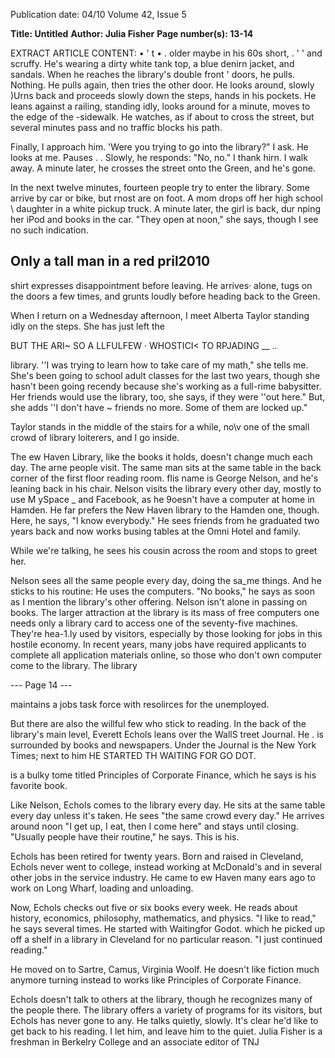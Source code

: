 Publication date: 04/10
Volume 42, Issue 5

**Title: Untitled**
**Author: Julia Fisher**
**Page number(s): 13-14**

EXTRACT ARTICLE CONTENT:
• ' 
t 
• 
. older 
maybe in his 60s 
short, 
. ' 
' and scruffy. He's wearing a dirty 
white tank top, a blue denirn 
jacket, and sandals. When he 
reaches the library's double front 
' 
doors, he pulls. Nothing. He 
pulls again, then tries the other 
door. He looks around, slowly 
)Urns back and proceeds slowly 
down the steps, hands in his 
pockets. He leans against a railing, 
standing idly, looks around for a 
minute, moves to the edge of the 
-sidewalk. He watches, as if about 
to cross the street, but several 
minutes pass and no traffic blocks 
his path. 

Finally, I approach him. 
'Were you trying to go into the 
library?" I ask. 
He looks at me. Pauses . 
. 
Slowly, he responds: "No, no." 
I thank hirn. I walk away. A 
minute later, he crosses the street 
onto the Green, and he's gone. 

In the next twelve minutes, 
fourteen people try to enter the 
library. Some arrive by car or 
bike, but rnost are on foot. A 
mom drops off her high school 
\ 
daughter in a white pickup truck. 
A minute later, the girl is back, 
dur nping her iPod and books in 
the car. "They open at noon," 
she says, though I see no such 
indication. 

Only a tall man in a red 
pril2010 
-
shirt expresses disappointment 
before leaving. He arrives· alone, 
tugs on the doors a few times, and 
grunts loudly before heading back 
to the Green. 

When I return on a 
Wednesday afternoon, I meet 
Alberta Taylor standing idly on 
the steps. She has just left the


BUT THE 
ARI~ 
SO A 
LLFULFEW · 
WHOSTICI< 
TO RPJADING 
__ .. 

library. ''I was trying to learn 
how to take care of my math," 
she tells me. She's been going to 
school 
adult classes 
for the 
last two years, though she hasn't 
been going recendy because she's 
working as a full-rime babysitter. 
Her friends would use the library, 
too, she says, if they were ''out 
here." But, she adds ''I don't have 
~ 
friends no more. Some of them 
are locked up." 

Taylor stands in the middle 
of the stairs for a while, no\v one 
of the small crowd of library 
loiterers, and I go inside. 

The 
ew Haven Library, 
like the books it holds, doesn't 
change much each day. The arne 
people visit. The same man sits at 
the same table in the back corner 
of the first floor reading room. 
flis name is George Nelson, and 
he's leaning back in his chair. 
Nelson visits the library every 
other day, mostly to use M ySpace _ 
and Facebook, as he 9oesn't have 
a computer at home in Hamden. 
He far prefers the New Haven 
library to the Hamden one, 
though. Here, he says, "I know 
everybody." He sees friends from 
he graduated two years 
back and now works busing tables 
at the Omni Hotel 
and family. 

While we're talking, he sees his 
cousin across the room and stops 
to greet her. 

Nelson sees all the same 
people every day, doing the 
sa_me things. And he sticks to his 
routine: He uses the computers. 
"No books," he says as 
soon as I mention the library's 
other offering. Nelson isn't alone 
in passing on books. The larger 
attraction at the library is its mass 
of free computers 
one needs 
only a library card to access one 
of the seventy-five machines. 
They're hea\-1.ly used by visitors, 
especially by those looking for 
jobs in this hostile economy. In 
recent years, many jobs have 
required applicants to complete 
all application materials online, so 
those who don't own computer 
come to the library. The library


--- Page 14 ---

maintains a jobs task force with 
resolirces for the unemployed. 

But there are also the 
willful few who stick to reading. 
In the back of the library's 
main level, Everett Echols leans 
over the WallS treet Journal. He 
. is surrounded by books and 
newspapers. Under the Journal is 
the New York Times; next to him 
HE STARTED 
TH 
WAITING FOR 
GO DOT. 

is a bulky tome titled Principles of 
Corporate Finance, which he says is 
his favorite book. 

Like Nelson, Echols comes to 
the library every day. He sits at the 
same table every day 
unless it's 
taken. He sees "the same crowd 
every day." He arrives around 
noon 
"I get up, I eat, then I 
come here" 
and stays until 
closing. "Usually people have their 
routine," he says. This is his. 

Echols has been retired for 
twenty years. Born and raised in 
Cleveland, Echols never went 
to college, instead working at 
McDonald's and in several other 
jobs in the service industry. He 
came to 
ew Haven many ears 
ago to work on Long Wharf, 
loading and unloading. 

Now, Echols checks out 
five or six books every week. He 
reads about history, economics, 
philosophy, mathematics, and 
physics. "I like to read," he 
says several times. He started 
with Waitingfor Godot. which he 
picked up off a shelf in a library 
in Cleveland for no particular 
reason. "I just continued reading." 

He moved on to Sartre, Camus, 
Virginia Woolf. He doesn't like 
fiction much anymore 
turning 
instead to works like Principles of 
Corporate Finance. 

Echols doesn't talk to 
others at the library, though he 
recognizes many of the people 
there. The library offers a variety 
of programs for its visitors, but 
Echols has never gone to any. He 
talks quietly, slowly. It's clear he'd 
like to get back to his reading. I let 
him, and leave him to the quiet. 
Julia Fisher is a freshman in Berkelry 
College and an associate editor of TNJ